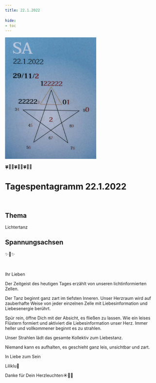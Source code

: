 ```yaml
---
title: 22.1.2022

hide:
- toc
---
```


<style>
img {
  width: 300px;
  max-width: 99%
}
</style>

![](/img/2022/2022-01-22.jpg)

🍀🦋💚🍀🦋💚🍀🦋💚

# Tagespentagramm 22.1.2022
<br>

## Thema
Lichtertanz
<br>

## Spannungsachsen

✨🧚✨

<br><br>
Ihr Lieben

Der Zeitgeist des heutigen Tages
erzählt von unseren lichtinformierten Zellen.

Der Tanz beginnt ganz zart im tiefsten Inneren. Unser Herzraum wird auf zauberhafte Weise von jeder einzelnen Zelle mit Liebesinformation und Liebesenergie berührt.

Spür rein, öffne Dich mit der Absicht, es fließen zu lassen. Wie ein leises Flüstern formiert und aktiviert die Liebesinformation unser Herz. Immer heller und vollkommener beginnt es zu strahlen.

Unser Strahlen lädt das gesamte Kollektiv zum Liebestanz.

Niemand kann es aufhalten, es geschieht ganz leis, unsichtbar und zart.

In Liebe zum Sein

Liliklu🦋

Danke für Dein Herzleuchten☀️💖✨
